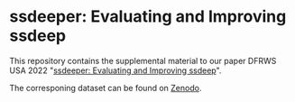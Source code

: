 # ssdeeper: Evaluating and Improving ssdeep
This repository contains the supplemental material to our paper DFRWS USA 2022 "[ssdeeper: Evaluating and Improving ssdeep](https://doi.org/10.1016/j.fsidi.2022.301402)".

The corresponing dataset can be found on [Zenodo](https://doi.org/10.5281/zenodo.6399395).
